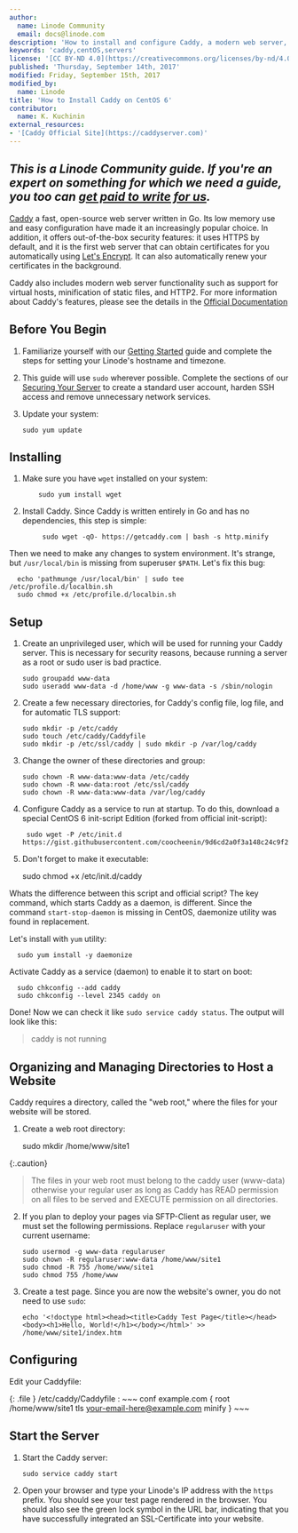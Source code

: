 ```yaml
---
author:
  name: Linode Community
  email: docs@linode.com
description: 'How to install and configure Caddy, a modern web server, running as a service on Cent)S 6.8. You will also obtain a free SSL-Certificate for a website automatically.'
keywords: 'caddy,centOS,servers'
license: '[CC BY-ND 4.0](https://creativecommons.org/licenses/by-nd/4.0)'
published: 'Thursday, September 14th, 2017'
modified: Friday, September 15th, 2017
modified_by:
  name: Linode
title: 'How to Install Caddy on CentOS 6'
contributor:
  name: K. Kuchinin
external_resources:
- '[Caddy Official Site](https://caddyserver.com)'
---
```


*This is a Linode Community guide. If you're an expert on something for which we need a guide, you too can [get paid to write for us](/docs/contribute).*
----

[Caddy](https://caddyserver.com/) a fast, open-source web server written in Go. Its low memory use and easy configuration have made it an increasingly popular choice. In addition, it offers out-of-the-box security features: it uses HTTPS by default, and it is the first web server that can obtain certificates for you automatically using [Let's Encrypt](https://letsencrypt.org/). It can also automatically renew your certificates in the background.

Caddy also includes modern web server functionality such as support for virtual hosts, minification of static files, and HTTP2. For more information about Caddy's features, please see the details in the [Official Documentation](https://caddyserver.com/docs)

## Before You Begin

1.  Familiarize yourself with our [Getting Started](/docs/getting-started) guide and complete the steps for setting your Linode's hostname and timezone.

2.  This guide will use `sudo` wherever possible. Complete the sections of our [Securing Your Server](/docs/security/securing-your-server) to create a standard user account, harden SSH access and remove unnecessary network services.

3.  Update your system:

        sudo yum update

## Installing

1.  Make sure you have `wget` installed on your system:

            sudo yum install wget

2. Install Caddy. Since Caddy is written entirely in Go and has no dependencies, this step is simple:

            sudo wget -qO- https://getcaddy.com | bash -s http.minify


Then we need to make any changes to system environment. It's strange, but `/usr/local/bin` is missing from superuser `$PATH`.
Let's fix this bug:

      echo 'pathmunge /usr/local/bin' | sudo tee /etc/profile.d/localbin.sh
      sudo chmod +x /etc/profile.d/localbin.sh

## Setup

1.  Create an unprivileged user, which will be used for running your Caddy server. This is necessary for security reasons, because running a server as a root or sudo user is bad practice.

        sudo groupadd www-data
        sudo useradd www-data -d /home/www -g www-data -s /sbin/nologin

2.  Create a few necessary directories, for Caddy's config file, log file, and for automatic TLS support:

        sudo mkdir -p /etc/caddy
        sudo touch /etc/caddy/Caddyfile
        sudo mkdir -p /etc/ssl/caddy | sudo mkdir -p /var/log/caddy

 3. Change the owner of these directories and group:

        sudo chown -R www-data:www-data /etc/caddy
        sudo chown -R www-data:root /etc/ssl/caddy
        sudo chown -R www-data:www-data /var/log/caddy

 4.  Configure Caddy as a service to run at startup. To do this, download a special CentOS 6 init-script Edition (forked from official init-script):

          sudo wget -P /etc/init.d https://gist.githubusercontent.com/coocheenin/9d6cd2a0f3a148c24c9f2c6649c63643/raw/87f9dcb3def7ec04d728f7544fcaf3a73294b4f1/caddy

 5.  Don't forget to make it executable:

        sudo chmod +x /etc/init.d/caddy

Whats the difference between this script and official script? The key command, which starts Caddy as a daemon, is different.
Since the command `start-stop-daemon` is missing in CentOS, daemonize utility was found in replacement.

Let's install with `yum` utility:

      sudo yum install -y daemonize

Activate Caddy as a service (daemon) to enable it to start on boot:

      sudo chkconfig --add caddy
      sudo chkconfig --level 2345 caddy on

 Done! Now we can check it like `sudo service caddy status`.
 The output will look like this:
 > caddy is not running

## Organizing and Managing Directories to Host a Website

Caddy requires a directory, called the "web root," where the files for your website will be stored.

1. Create a web root directory:

      sudo mkdir /home/www/site1

{:.caution}
>
>The files in your web root must belong to the caddy user (www-data) otherwise your regular user as long as Caddy has READ permission on all files to be served and EXECUTE permission on all directories.

2.  If you plan to deploy your pages via SFTP-Client as regular user, we must set the following permissions. Replace `regularuser` with your current username:

        sudo usermod -g www-data regularuser
        sudo chown -R regularuser:www-data /home/www/site1
        sudo chmod -R 755 /home/www/site1
        sudo chmod 755 /home/www

3.  Create a test page. Since you are now the website's owner, you do not need to use `sudo`:

        echo '<!doctype html><head><title>Caddy Test Page</title></head><body><h1>Hello, World!</h1></body></html>' >> /home/www/site1/index.htm


## Configuring

Edit your Caddyfile:

{: .file }
/etc/caddy/Caddyfile
:   ~~~ conf
    example.com {
    root /home/www/site1
    tls your-email-here@example.com
    minify
    }
    ~~~

## Start the Server

1.  Start the Caddy server:

        sudo service caddy start

2.  Open your browser and type your Linode's IP address with the `https` prefix. You should see your test page rendered in the browser. You should also see the green lock symbol in the URL bar, indicating that you have successfully integrated an SSL-Certificate into your website.
